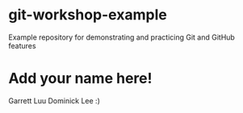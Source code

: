 # git-workshop-example
Example repository for demonstrating and practicing Git and GitHub features

# Add your name here!
Garrett Luu
Dominick Lee :)